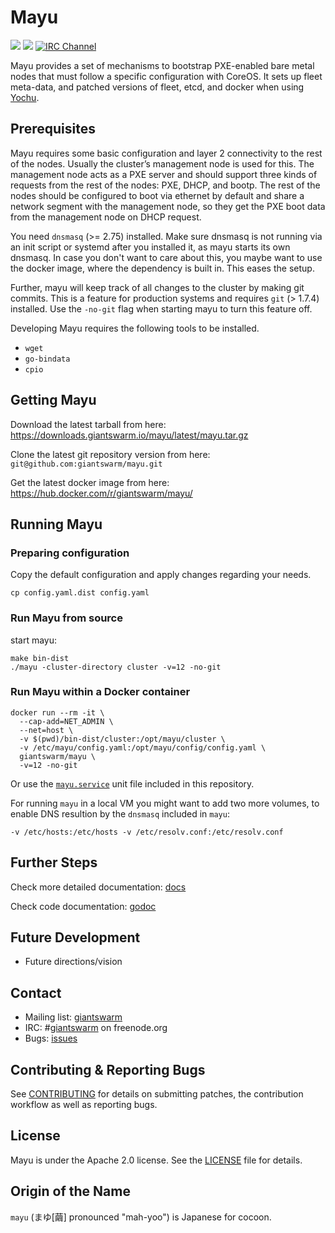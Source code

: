 # Mayu

[![](https://godoc.org/github.com/giantswarm/mayu?status.svg)](http://godoc.org/github.com/giantswarm/mayu) [![](https://img.shields.io/docker/pulls/giantswarm/mayu.svg)](http://hub.docker.com/giantswarm/mayu) [![IRC Channel](https://img.shields.io/badge/irc-%23giantswarm-blue.svg)](https://kiwiirc.com/client/irc.freenode.net/#giantswarm)

Mayu provides a set of mechanisms to bootstrap PXE-enabled bare metal nodes
that must follow a specific configuration with CoreOS. It sets up fleet
meta-data, and patched versions of fleet, etcd, and docker when using 
[Yochu](https://github.com/giantswarm/yochu).

## Prerequisites

Mayu requires some basic configuration and layer 2 connectivity to the rest
of the nodes. Usually the cluster’s management node is used for this. The
management node acts as a PXE server and should support three kinds of requests
from the rest of the nodes: PXE, DHCP, and bootp. The rest of the nodes should
be configured to boot via ethernet by default and share a network segment with
the management node, so they get the PXE boot data from the management node on
DHCP request.

You need `dnsmasq` (>= 2.75) installed. Make sure dnsmasq is not running via an
init script or systemd after you installed it, as mayu starts its own
dnsmasq. In case you don't want to care about this, you maybe want to use the
docker image, where the dependency is built in. This eases the setup.

Further, mayu will keep track of all changes to the cluster by making git
commits. This is a feature for production systems and requires `git` (> 1.7.4)
installed. Use the `-no-git` flag when starting mayu to turn this feature off.

Developing Mayu requires the following tools to be installed.

 * `wget`
 * `go-bindata`
 * `cpio`

## Getting Mayu

Download the latest tarball from here: https://downloads.giantswarm.io/mayu/latest/mayu.tar.gz

Clone the latest git repository version from here: `git@github.com:giantswarm/mayu.git`

Get the latest docker image from here: https://hub.docker.com/r/giantswarm/mayu/

## Running Mayu

### Preparing configuration

Copy the default configuration and apply changes regarding your needs.

```
cp config.yaml.dist config.yaml
```

### Run Mayu from source

start mayu:
```
make bin-dist
./mayu -cluster-directory cluster -v=12 -no-git
```

### Run Mayu within a Docker container

```
docker run --rm -it \
  --cap-add=NET_ADMIN \
  --net=host \
  -v $(pwd)/bin-dist/cluster:/opt/mayu/cluster \
  -v /etc/mayu/config.yaml:/opt/mayu/config/config.yaml \
  giantswarm/mayu \
  -v=12 -no-git
```

Or use the [`mayu.service`](https://github.com/giantswarm/mayu/blob/master/mayu.service) unit file included in this repository.

For running `mayu` in a local VM you might want to add two more volumes, to
enable DNS resultion by the `dnsmasq` included in `mayu`:

```
-v /etc/hosts:/etc/hosts -v /etc/resolv.conf:/etc/resolv.conf
```

## Further Steps

Check more detailed documentation: [docs](docs)

Check code documentation: [godoc](https://godoc.org/github.com/giantswarm/mayu)

## Future Development

- Future directions/vision

## Contact

- Mailing list: [giantswarm](https://groups.google.com/forum/#!forum/giantswarm)
- IRC: #[giantswarm](irc://irc.freenode.org:6667/#giantswarm) on freenode.org
- Bugs: [issues](https://github.com/giantswarm/mayu/issues)

## Contributing & Reporting Bugs

See [CONTRIBUTING](CONTRIBUTING.md) for details on submitting patches, the
contribution workflow as well as reporting bugs.

## License

Mayu is under the Apache 2.0 license. See the [LICENSE](LICENSE) file for details.

## Origin of the Name

`mayu` (まゆ[繭] pronounced "mah-yoo") is Japanese for cocoon.
